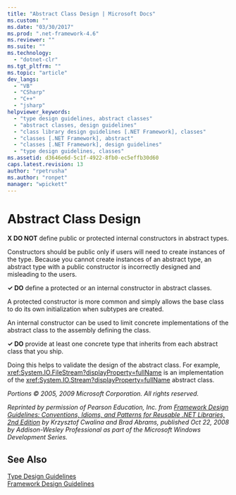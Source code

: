 ```yaml
---
title: "Abstract Class Design | Microsoft Docs"
ms.custom: ""
ms.date: "03/30/2017"
ms.prod: ".net-framework-4.6"
ms.reviewer: ""
ms.suite: ""
ms.technology: 
  - "dotnet-clr"
ms.tgt_pltfrm: ""
ms.topic: "article"
dev_langs: 
  - "VB"
  - "CSharp"
  - "C++"
  - "jsharp"
helpviewer_keywords: 
  - "type design guidelines, abstract classes"
  - "abstract classes, design guidelines"
  - "class library design guidelines [.NET Framework], classes"
  - "classes [.NET Framework], abstract"
  - "classes [.NET Framework], design guidelines"
  - "type design guidelines, classes"
ms.assetid: d3646e6d-5c1f-4922-8fb0-ec5effb30d60
caps.latest.revision: 13
author: "rpetrusha"
ms.author: "ronpet"
manager: "wpickett"
---
```

# Abstract Class Design
**X DO NOT** define public or protected internal constructors in abstract types.  
  
 Constructors should be public only if users will need to create instances of the type. Because you cannot create instances of an abstract type, an abstract type with a public constructor is incorrectly designed and misleading to the users.  
  
 **✓ DO** define a protected or an internal constructor in abstract classes.  
  
 A protected constructor is more common and simply allows the base class to do its own initialization when subtypes are created.  
  
 An internal constructor can be used to limit concrete implementations of the abstract class to the assembly defining the class.  
  
 **✓ DO** provide at least one concrete type that inherits from each abstract class that you ship.  
  
 Doing this helps to validate the design of the abstract class. For example,  <xref:System.IO.FileStream?displayProperty=fullName> is an implementation of the <xref:System.IO.Stream?displayProperty=fullName> abstract class.  
  
 *Portions © 2005, 2009 Microsoft Corporation. All rights reserved.*  
  
 *Reprinted by permission of Pearson Education, Inc. from [Framework Design Guidelines: Conventions, Idioms, and Patterns for Reusable .NET Libraries, 2nd Edition](http://www.informit.com/store/framework-design-guidelines-conventions-idioms-and-9780321545619) by Krzysztof Cwalina and Brad Abrams, published Oct 22, 2008 by Addison-Wesley Professional as part of the Microsoft Windows Development Series.*  
  
## See Also  
 [Type Design Guidelines](../../../docs/standard/design-guidelines/type-design-guidelines.md)   
 [Framework Design Guidelines](../../../docs/standard/design-guidelines/framework-design-guidelines.md)